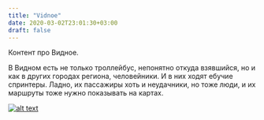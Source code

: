 ```yaml
---
title: "Vidnoe"
date: 2020-03-02T23:01:30+03:00
draft: false
---
```


Контент про Видное.

В Видном есть не только троллейбус, непонятно откуда взявшийся, но и как в других городах региона, человейники. И в них ходят ебучие спринтеры. Ладно, их пассажиры хоть и неудачники, но тоже люди, и их маршруты тоже нужно показывать на картах.

[![alt text][ms11]](https://upload.wikimedia.org/wikipedia/commons/1/11/Vidnoye_bus_map_2018-11-25_v1.svg )

[ms11]: https://upload.wikimedia.org/wikipedia/commons/thumb/1/11/Vidnoye_bus_map_2018-11-25_v1.svg/1000px-Vidnoye_bus_map_2018-11-25_v1.svg.png "Карта автобусов Видного."


